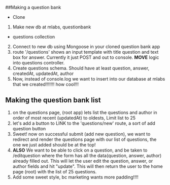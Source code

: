 ##Making a question bank
* Clone

1. Make new db at mlabs, questionbank
  * questions collection
2. Connect to new db using Mongoose in your cloned question bank app
3. route '/questions' shows an input template with title question and text box for answer. Currently it just POST and out to console. **MOVE** logic into questions controller. 
4. Create questions schema. Should have at least question, answer, createdAt, updatedAt, author
5. Now, instead of console.log we want to insert into our database at mlabs that we created!!!!!!! how cool!!! 


## Making the question bank list
1. on the questions page, (root app) lets list the questions and author in order of most recent (updatedAt) to oldests, Limit list to 25
2. let's add a button to LINK to the 'questions/new' route, a sort of add question button
3. Sweet! now on successful submit (add new question), we want to redirect and render the questions page with our list of questions, the one we just added should be at the top!
4. **ALSO** We want to be able to click on a question, and be taken to /editquestion where the form has all the data(question, answer, author) already filled out. This will let the user edit the question, answer, or author fields and hit "update". This will then return the user to the home page (root) with the list of 25 questions. 
5. Add some sweet style, bc marketing wants more padding!!!!